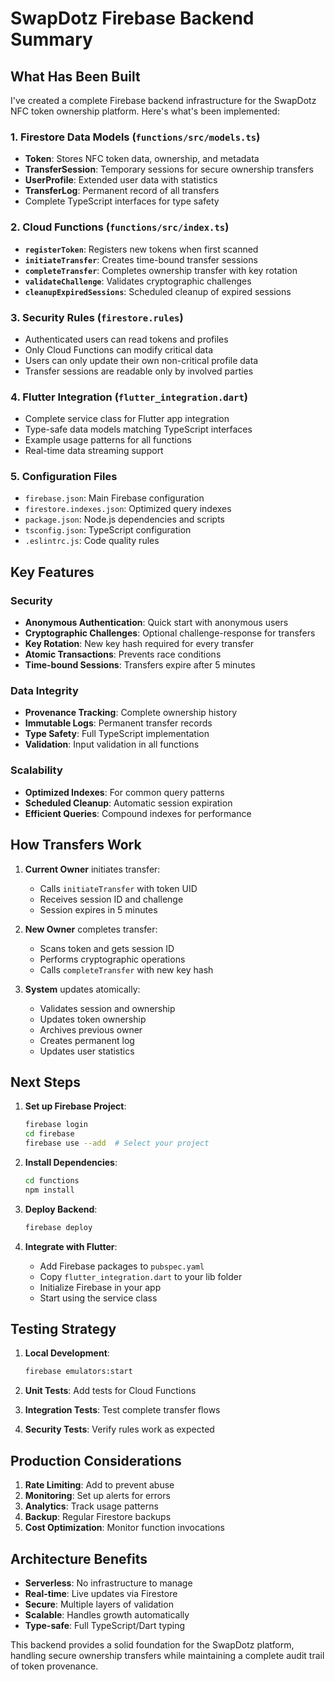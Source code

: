 # SwapDotz Firebase Backend Summary

## What Has Been Built

I've created a complete Firebase backend infrastructure for the SwapDotz NFC token ownership platform. Here's what's been implemented:

### 1. **Firestore Data Models** (`functions/src/models.ts`)
- **Token**: Stores NFC token data, ownership, and metadata
- **TransferSession**: Temporary sessions for secure ownership transfers
- **UserProfile**: Extended user data with statistics
- **TransferLog**: Permanent record of all transfers
- Complete TypeScript interfaces for type safety

### 2. **Cloud Functions** (`functions/src/index.ts`)
- **`registerToken`**: Registers new tokens when first scanned
- **`initiateTransfer`**: Creates time-bound transfer sessions
- **`completeTransfer`**: Completes ownership transfer with key rotation
- **`validateChallenge`**: Validates cryptographic challenges
- **`cleanupExpiredSessions`**: Scheduled cleanup of expired sessions

### 3. **Security Rules** (`firestore.rules`)
- Authenticated users can read tokens and profiles
- Only Cloud Functions can modify critical data
- Users can only update their own non-critical profile data
- Transfer sessions are readable only by involved parties

### 4. **Flutter Integration** (`flutter_integration.dart`)
- Complete service class for Flutter app integration
- Type-safe data models matching TypeScript interfaces
- Example usage patterns for all functions
- Real-time data streaming support

### 5. **Configuration Files**
- `firebase.json`: Main Firebase configuration
- `firestore.indexes.json`: Optimized query indexes
- `package.json`: Node.js dependencies and scripts
- `tsconfig.json`: TypeScript configuration
- `.eslintrc.js`: Code quality rules

## Key Features

### Security
- **Anonymous Authentication**: Quick start with anonymous users
- **Cryptographic Challenges**: Optional challenge-response for transfers
- **Key Rotation**: New key hash required for every transfer
- **Atomic Transactions**: Prevents race conditions
- **Time-bound Sessions**: Transfers expire after 5 minutes

### Data Integrity
- **Provenance Tracking**: Complete ownership history
- **Immutable Logs**: Permanent transfer records
- **Type Safety**: Full TypeScript implementation
- **Validation**: Input validation in all functions

### Scalability
- **Optimized Indexes**: For common query patterns
- **Scheduled Cleanup**: Automatic session expiration
- **Efficient Queries**: Compound indexes for performance

## How Transfers Work

1. **Current Owner** initiates transfer:
   - Calls `initiateTransfer` with token UID
   - Receives session ID and challenge
   - Session expires in 5 minutes

2. **New Owner** completes transfer:
   - Scans token and gets session ID
   - Performs cryptographic operations
   - Calls `completeTransfer` with new key hash

3. **System** updates atomically:
   - Validates session and ownership
   - Updates token ownership
   - Archives previous owner
   - Creates permanent log
   - Updates user statistics

## Next Steps

1. **Set up Firebase Project**:
   ```bash
   firebase login
   cd firebase
   firebase use --add  # Select your project
   ```

2. **Install Dependencies**:
   ```bash
   cd functions
   npm install
   ```

3. **Deploy Backend**:
   ```bash
   firebase deploy
   ```

4. **Integrate with Flutter**:
   - Add Firebase packages to `pubspec.yaml`
   - Copy `flutter_integration.dart` to your lib folder
   - Initialize Firebase in your app
   - Start using the service class

## Testing Strategy

1. **Local Development**:
   ```bash
   firebase emulators:start
   ```

2. **Unit Tests**: Add tests for Cloud Functions
3. **Integration Tests**: Test complete transfer flows
4. **Security Tests**: Verify rules work as expected

## Production Considerations

1. **Rate Limiting**: Add to prevent abuse
2. **Monitoring**: Set up alerts for errors
3. **Analytics**: Track usage patterns
4. **Backup**: Regular Firestore backups
5. **Cost Optimization**: Monitor function invocations

## Architecture Benefits

- **Serverless**: No infrastructure to manage
- **Real-time**: Live updates via Firestore
- **Secure**: Multiple layers of validation
- **Scalable**: Handles growth automatically
- **Type-safe**: Full TypeScript/Dart typing

This backend provides a solid foundation for the SwapDotz platform, handling secure ownership transfers while maintaining a complete audit trail of token provenance. 